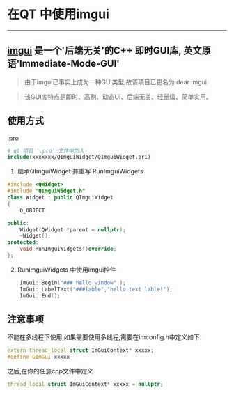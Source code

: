 # 在QT 中使用imgui
---
## [imgui](https://github.com/ocornut/imgui) 是一个'后端无关'的C++ 即时GUI库, 英文原语'Immediate-Mode-GUI' 
> 由于imgui已事实上成为一种GUI类型,故该项目已更名为 dear imgui 

> 该GUI库特点是即时、高刷、动态UI、后端无关、轻量级、简单实用。

## 使用方式 

.pro
```cmake
# qt 项目 '.pro' 文件中加入
include(xxxxxxx/QImguiWidget/QImguiWidget.pri)
```

1. 继承QImguiWidget 并重写 RunImguiWidgets

```C++
#include <QWidget>
#include "QImguiWidget.h"
class Widget : public QImguiWidget
{
    Q_OBJECT

public:
    Widget(QWidget *parent = nullptr);
    ~Widget();
protected:
    void RunImguiWidgets()override;
};
```

2. RunImguiWidgets 中使用imgui控件
```C++
    ImGui::Begin("### hello window" );
    ImGui::LabelText("###lable","hello text lable!");
    ImGui::End();
```

## 注意事项

不能在多线程下使用,如果需要使用多线程,需要在imconfig.h中定义如下
```C++
extern thread_local struct ImGuiContext* xxxxx;
#define GImGui xxxxx
```
之后,在你的任意cpp文件中定义
```C++
thread_local struct ImGuiContext* xxxxx = nullptr;
```